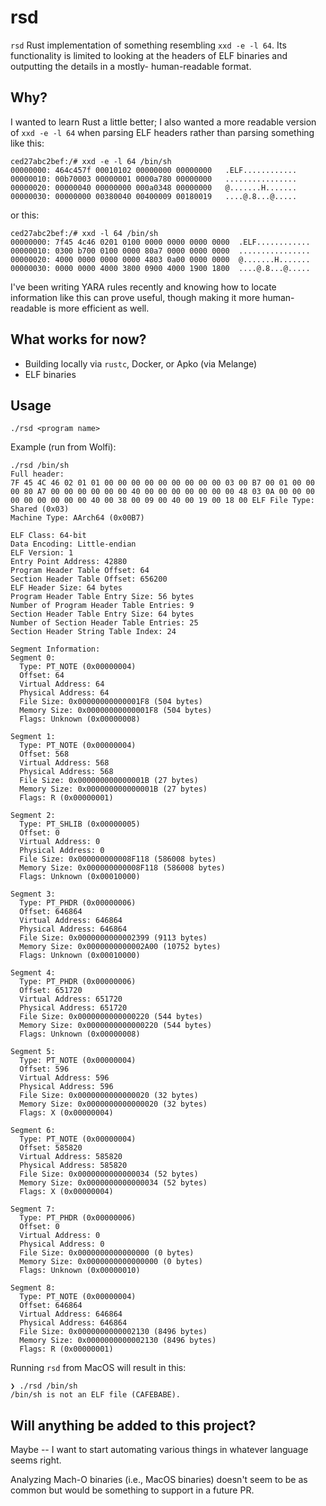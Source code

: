 # rsd

`rsd` Rust implementation of something resembling `xxd -e -l 64`. Its functionality is limited to looking at the headers of ELF binaries and outputting the details in a mostly- human-readable format.

## Why?

I wanted to learn Rust a little better; I also wanted a more readable version of `xxd -e -l 64` when parsing ELF headers rather than parsing something like this:
```
ced27abc2bef:/# xxd -e -l 64 /bin/sh
00000000: 464c457f 00010102 00000000 00000000   .ELF............
00000010: 00b70003 00000001 0000a780 00000000   ................
00000020: 00000040 00000000 000a0348 00000000   @.......H.......
00000030: 00000000 00380040 00400009 00180019   ....@.8...@.....
```
or this:
```
ced27abc2bef:/# xxd -l 64 /bin/sh
00000000: 7f45 4c46 0201 0100 0000 0000 0000 0000  .ELF............
00000010: 0300 b700 0100 0000 80a7 0000 0000 0000  ................
00000020: 4000 0000 0000 0000 4803 0a00 0000 0000  @.......H.......
00000030: 0000 0000 4000 3800 0900 4000 1900 1800  ....@.8...@.....
```

I've been writing YARA rules recently and knowing how to locate information like this can prove useful, though making it more human-readable is more efficient as well.

## What works for now?

- Building locally via `rustc`, Docker, or Apko (via Melange)
- ELF binaries

## Usage

`./rsd <program name>`

Example (run from Wolfi):
```
./rsd /bin/sh
Full header:
7F 45 4C 46 02 01 01 00 00 00 00 00 00 00 00 00 03 00 B7 00 01 00 00 00 80 A7 00 00 00 00 00 00 40 00 00 00 00 00 00 00 48 03 0A 00 00 00 00 00 00 00 00 00 40 00 38 00 09 00 40 00 19 00 18 00 ELF File Type: Shared (0x03)
Machine Type: AArch64 (0x00B7)

ELF Class: 64-bit
Data Encoding: Little-endian
ELF Version: 1
Entry Point Address: 42880
Program Header Table Offset: 64
Section Header Table Offset: 656200
ELF Header Size: 64 bytes
Program Header Table Entry Size: 56 bytes
Number of Program Header Table Entries: 9
Section Header Table Entry Size: 64 bytes
Number of Section Header Table Entries: 25
Section Header String Table Index: 24

Segment Information:
Segment 0:
  Type: PT_NOTE (0x00000004)
  Offset: 64
  Virtual Address: 64
  Physical Address: 64
  File Size: 0x00000000000001F8 (504 bytes)
  Memory Size: 0x00000000000001F8 (504 bytes)
  Flags: Unknown (0x00000008)

Segment 1:
  Type: PT_NOTE (0x00000004)
  Offset: 568
  Virtual Address: 568
  Physical Address: 568
  File Size: 0x000000000000001B (27 bytes)
  Memory Size: 0x000000000000001B (27 bytes)
  Flags: R (0x00000001)

Segment 2:
  Type: PT_SHLIB (0x00000005)
  Offset: 0
  Virtual Address: 0
  Physical Address: 0
  File Size: 0x000000000008F118 (586008 bytes)
  Memory Size: 0x000000000008F118 (586008 bytes)
  Flags: Unknown (0x00010000)

Segment 3:
  Type: PT_PHDR (0x00000006)
  Offset: 646864
  Virtual Address: 646864
  Physical Address: 646864
  File Size: 0x0000000000002399 (9113 bytes)
  Memory Size: 0x0000000000002A00 (10752 bytes)
  Flags: Unknown (0x00010000)

Segment 4:
  Type: PT_PHDR (0x00000006)
  Offset: 651720
  Virtual Address: 651720
  Physical Address: 651720
  File Size: 0x0000000000000220 (544 bytes)
  Memory Size: 0x0000000000000220 (544 bytes)
  Flags: Unknown (0x00000008)

Segment 5:
  Type: PT_NOTE (0x00000004)
  Offset: 596
  Virtual Address: 596
  Physical Address: 596
  File Size: 0x0000000000000020 (32 bytes)
  Memory Size: 0x0000000000000020 (32 bytes)
  Flags: X (0x00000004)

Segment 6:
  Type: PT_NOTE (0x00000004)
  Offset: 585820
  Virtual Address: 585820
  Physical Address: 585820
  File Size: 0x0000000000000034 (52 bytes)
  Memory Size: 0x0000000000000034 (52 bytes)
  Flags: X (0x00000004)

Segment 7:
  Type: PT_PHDR (0x00000006)
  Offset: 0
  Virtual Address: 0
  Physical Address: 0
  File Size: 0x0000000000000000 (0 bytes)
  Memory Size: 0x0000000000000000 (0 bytes)
  Flags: Unknown (0x00000010)

Segment 8:
  Type: PT_NOTE (0x00000004)
  Offset: 646864
  Virtual Address: 646864
  Physical Address: 646864
  File Size: 0x0000000000002130 (8496 bytes)
  Memory Size: 0x0000000000002130 (8496 bytes)
  Flags: R (0x00000001)
```

Running `rsd` from MacOS will result in this:
```
❯ ./rsd /bin/sh
/bin/sh is not an ELF file (CAFEBABE).
```

## Will anything be added to this project?

Maybe -- I want to start automating various things in whatever language seems right. 

Analyzing Mach-O binaries (i.e., MacOS binaries) doesn't seem to be as common but would be something to support in a future PR.
